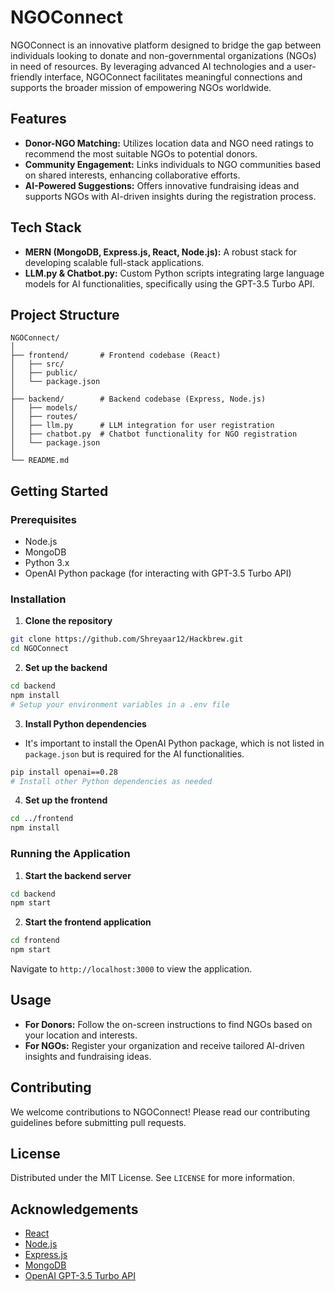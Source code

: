 
# NGOConnect

NGOConnect is an innovative platform designed to bridge the gap between individuals looking to donate and non-governmental organizations (NGOs) in need of resources. By leveraging advanced AI technologies and a user-friendly interface, NGOConnect facilitates meaningful connections and supports the broader mission of empowering NGOs worldwide.

## Features

- **Donor-NGO Matching:** Utilizes location data and NGO need ratings to recommend the most suitable NGOs to potential donors.
- **Community Engagement:** Links individuals to NGO communities based on shared interests, enhancing collaborative efforts.
- **AI-Powered Suggestions:** Offers innovative fundraising ideas and supports NGOs with AI-driven insights during the registration process.

## Tech Stack

- **MERN (MongoDB, Express.js, React, Node.js):** A robust stack for developing scalable full-stack applications.
- **LLM.py & Chatbot.py:** Custom Python scripts integrating large language models for AI functionalities, specifically using the GPT-3.5 Turbo API.

## Project Structure

```
NGOConnect/
│
├── frontend/       # Frontend codebase (React)
│   ├── src/
│   ├── public/
│   └── package.json
│
├── backend/        # Backend codebase (Express, Node.js)
│   ├── models/
│   ├── routes/
│   ├── llm.py      # LLM integration for user registration
│   ├── chatbot.py  # Chatbot functionality for NGO registration
│   └── package.json
│
└── README.md
```

## Getting Started

### Prerequisites

- Node.js
- MongoDB
- Python 3.x
- OpenAI Python package (for interacting with GPT-3.5 Turbo API)

### Installation

1. **Clone the repository**

```sh
git clone https://github.com/Shreyaar12/Hackbrew.git
cd NGOConnect
```

2. **Set up the backend**

```sh
cd backend
npm install
# Setup your environment variables in a .env file
```

3. **Install Python dependencies**

- It's important to install the OpenAI Python package, which is not listed in `package.json` but is required for the AI functionalities.

```sh
pip install openai==0.28
# Install other Python dependencies as needed
```

4. **Set up the frontend**

```sh
cd ../frontend
npm install
```

### Running the Application

1. **Start the backend server**

```sh
cd backend
npm start
```

2. **Start the frontend application**

```sh
cd frontend
npm start
```

Navigate to `http://localhost:3000` to view the application.

## Usage

- **For Donors:** Follow the on-screen instructions to find NGOs based on your location and interests.
- **For NGOs:** Register your organization and receive tailored AI-driven insights and fundraising ideas.

## Contributing

We welcome contributions to NGOConnect! Please read our contributing guidelines before submitting pull requests.

## License

Distributed under the MIT License. See `LICENSE` for more information.

## Acknowledgements

- [React](https://reactjs.org/)
- [Node.js](https://nodejs.org/)
- [Express.js](https://expressjs.com/)
- [MongoDB](https://www.mongodb.com/)
- [OpenAI GPT-3.5 Turbo API](https://beta.openai.com/docs/)

